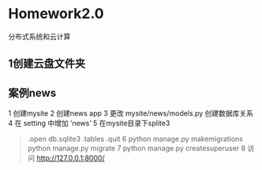 # Homework2.0
 分布式系统和云计算
## 1创建云盘文件夹

## 案例news
1 创建mysite
2 创建news app
3 更改 mysite/news/models.py 创建数据库关系
4 在 setting 中增加 ‘news’
5 在mysite目录下splite3
  >.open db.sqlite3
  >.tables
  >.quit
6 python manage.py makemigrations
  python manage.py migrate
7 python manage.py createsuperuser
8 访问 http://127.0.0.1:8000/
